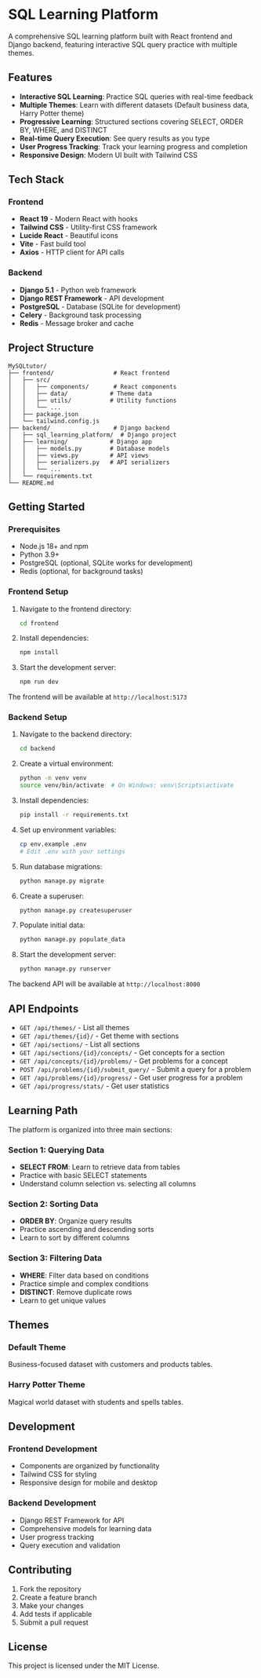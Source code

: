 # SQL Learning Platform

A comprehensive SQL learning platform built with React frontend and Django backend, featuring interactive SQL query practice with multiple themes.

## Features

- **Interactive SQL Learning**: Practice SQL queries with real-time feedback
- **Multiple Themes**: Learn with different datasets (Default business data, Harry Potter theme)
- **Progressive Learning**: Structured sections covering SELECT, ORDER BY, WHERE, and DISTINCT
- **Real-time Query Execution**: See query results as you type
- **User Progress Tracking**: Track your learning progress and completion
- **Responsive Design**: Modern UI built with Tailwind CSS

## Tech Stack

### Frontend
- **React 19** - Modern React with hooks
- **Tailwind CSS** - Utility-first CSS framework
- **Lucide React** - Beautiful icons
- **Vite** - Fast build tool
- **Axios** - HTTP client for API calls

### Backend
- **Django 5.1** - Python web framework
- **Django REST Framework** - API development
- **PostgreSQL** - Database (SQLite for development)
- **Celery** - Background task processing
- **Redis** - Message broker and cache

## Project Structure

```
MySQLtutor/
├── frontend/                 # React frontend
│   ├── src/
│   │   ├── components/       # React components
│   │   ├── data/            # Theme data
│   │   ├── utils/           # Utility functions
│   │   └── ...
│   ├── package.json
│   └── tailwind.config.js
├── backend/                  # Django backend
│   ├── sql_learning_platform/  # Django project
│   ├── learning/            # Django app
│   │   ├── models.py        # Database models
│   │   ├── views.py         # API views
│   │   ├── serializers.py   # API serializers
│   │   └── ...
│   └── requirements.txt
└── README.md
```

## Getting Started

### Prerequisites

- Node.js 18+ and npm
- Python 3.9+
- PostgreSQL (optional, SQLite works for development)
- Redis (optional, for background tasks)

### Frontend Setup

1. Navigate to the frontend directory:
   ```bash
   cd frontend
   ```

2. Install dependencies:
   ```bash
   npm install
   ```

3. Start the development server:
   ```bash
   npm run dev
   ```

The frontend will be available at `http://localhost:5173`

### Backend Setup

1. Navigate to the backend directory:
   ```bash
   cd backend
   ```

2. Create a virtual environment:
   ```bash
   python -m venv venv
   source venv/bin/activate  # On Windows: venv\Scripts\activate
   ```

3. Install dependencies:
   ```bash
   pip install -r requirements.txt
   ```

4. Set up environment variables:
   ```bash
   cp env.example .env
   # Edit .env with your settings
   ```

5. Run database migrations:
   ```bash
   python manage.py migrate
   ```

6. Create a superuser:
   ```bash
   python manage.py createsuperuser
   ```

7. Populate initial data:
   ```bash
   python manage.py populate_data
   ```

8. Start the development server:
   ```bash
   python manage.py runserver
   ```

The backend API will be available at `http://localhost:8000`

## API Endpoints

- `GET /api/themes/` - List all themes
- `GET /api/themes/{id}/` - Get theme with sections
- `GET /api/sections/` - List all sections
- `GET /api/sections/{id}/concepts/` - Get concepts for a section
- `GET /api/concepts/{id}/problems/` - Get problems for a concept
- `POST /api/problems/{id}/submit_query/` - Submit a query for a problem
- `GET /api/problems/{id}/progress/` - Get user progress for a problem
- `GET /api/progress/stats/` - Get user statistics

## Learning Path

The platform is organized into three main sections:

### Section 1: Querying Data
- **SELECT FROM**: Learn to retrieve data from tables
- Practice with basic SELECT statements
- Understand column selection vs. selecting all columns

### Section 2: Sorting Data
- **ORDER BY**: Organize query results
- Practice ascending and descending sorts
- Learn to sort by different columns

### Section 3: Filtering Data
- **WHERE**: Filter data based on conditions
- Practice simple and complex conditions
- **DISTINCT**: Remove duplicate rows
- Learn to get unique values

## Themes

### Default Theme
Business-focused dataset with customers and products tables.

### Harry Potter Theme
Magical world dataset with students and spells tables.

## Development

### Frontend Development
- Components are organized by functionality
- Tailwind CSS for styling
- Responsive design for mobile and desktop

### Backend Development
- Django REST Framework for API
- Comprehensive models for learning data
- User progress tracking
- Query execution and validation

## Contributing

1. Fork the repository
2. Create a feature branch
3. Make your changes
4. Add tests if applicable
5. Submit a pull request

## License

This project is licensed under the MIT License.
